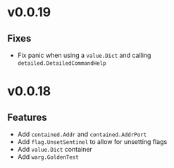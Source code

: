# v0.0.19

## Fixes

- Fix panic when using a `value.Dict` and calling `detailed.DetailedCommandHelp`

# v0.0.18

## Features

- Add `contained.Addr` and `contained.AddrPort`
- Add `flag.UnsetSentinel` to allow for unsetting flags
- Add `value.Dict` container
- Add `warg.GoldenTest`
